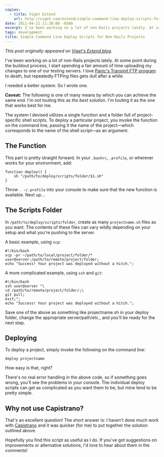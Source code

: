 ```yaml
---
copies:
  - title: Viget Extend
    url: http://viget.com/extend/simple-command-line-deploy-scripts-for-non-rails-projects
date: 2011-04-21 11:30:00 -0500
excerpt: I've been working on a lot of non-Rails projects lately. At some point during the buildout process, I start spending a fair amount of time uploading my changes to one of our testing servers. I needed a better system. So I wrote one.
tags: development
title: Simple Command Line Deploy Scripts for Non-Rails Projects
---
```


_This post originally appeared on [Viget's Extend blog](http://viget.com/extend/simple-command-line-deploy-scripts-for-non-rails-projects)._

I've been working on a lot of non-Rails projects lately. At some point during the buildout process, I start spending a fair amount of time uploading my changes to one of our testing servers. I love [Panic's Transmit FTP program](http://www.panic.com/transmit) to death, but repeatedly FTPing files gets dull after a while.

I needed a better system. So I wrote one.

**Caveat:** The following is one of many means by which you can achieve the same end. I'm not touting this as _the best solution_. I'm touting it as the one that works best for me.

The system I devised utilizes a single function and a folder full of project-specific shell scripts. To deploy a particular project, you invoke the function on the command line, passing it the name of the project—which corresponds to the name of the shell script—as an argument.


## The Function

This part is pretty straight forward. In your `.bashrc`, `.profile`, or wherever works for your environment, add:

	function deploy() {
	    sh "/path/to/deploy/scripts/folder/$1.sh"
	}

Throw `. ~/.profile` into your console to make sure that the new function is available. Next up…


## The Scripts Folder

In `/path/to/deploy/scripts/folder`, create as many `projectname.sh` files as you want. The contents of these files can vary wildly depending on your setup and what you're pushing to the server.

A basic example, using `scp`:

	#!/bin/bash
	scp -pr ~/path/to/local/project/folder/* user@server:/path/to/remote/project/folder;
	echo "Success! Your project was deployed without a hitch.";

A more complicated example, using `ssh` and `git`:

	#!/bin/bash
	ssh user@server "\
	cd /path/to/remote/project/folder/;\
	git pull;
	exit;";
	echo "Success! Your project was deployed without a hitch.";

Save one of the above as something like projectname.sh in your deploy folder, change the appropriate server/path/etc., and you'll be ready for the next step.


## Deploying

To deploy a project, simply invoke the following on the command line:

	deploy projectname

How easy is that, right?

There's no real error handling in the above code, so if something goes wrong, you'll see the problems in your console. The individual deploy scripts can get as complicated as you want them to be, but mine tend to be pretty simple.


## Why not use Capistrano?

That's an excellent question! The short answer is: I haven't done much work with [Capistrano](https://github.com/capistrano/capistrano) and it was quicker (for me) to put together the solution outlined above.

Hopefully you find this script as useful as I do. If you've got suggestions on improvements or alternative solutions, I'd love to hear about them in the comments!